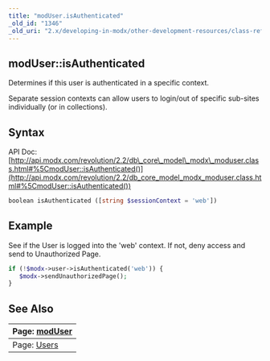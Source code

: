 ```yaml
---
title: "modUser.isAuthenticated"
_old_id: "1346"
_old_uri: "2.x/developing-in-modx/other-development-resources/class-reference/moduser/moduser.isauthenticated"
---
```


## modUser::isAuthenticated

Determines if this user is authenticated in a specific context.

Separate session contexts can allow users to login/out of specific sub-sites individually (or in collections).

## Syntax

API Doc: [http://api.modx.com/revolution/2.2/db\_core\_model\_modx\_moduser.class.html#%5CmodUser::isAuthenticated()](http://api.modx.com/revolution/2.2/db_core_model_modx_moduser.class.html#%5CmodUser::isAuthenticated())

``` php
boolean isAuthenticated ([string $sessionContext = 'web'])
```

## Example

See if the User is logged into the 'web' context. If not, deny access and send to Unauthorized Page.

``` php
if (!$modx->user->isAuthenticated('web')) {
   $modx->sendUnauthorizedPage();
}
```

## See Also

| Page: [modUser](extending-modx/core-model/moduser) |
|---------------------------------------------------------------------------------------------------------|
| Page: [Users](building-sites/client-proofing/security/users) |